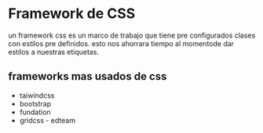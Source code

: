 # Framework de CSS
un framework css es un marco de trabajo que tiene pre configurados clases con estilos pre definidos.
esto nos ahorrara tiempo al momentode dar estilos a nuestras etiquetas.
## frameworks mas usados de css
- taiwindcss
- bootstrap
- fundation
- gridcss - edteam